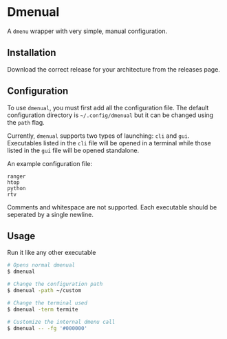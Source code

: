 # Dmenual
A `dmenu` wrapper with very simple, manual configuration.

## Installation
Download the correct release for your architecture from the releases page.

## Configuration
To use `dmenual`, you must first add all the configuration file. The default configuration directory is `~/.config/dmenual` but it can be changed using the `path` flag.

Currently, `dmenual` supports two types of launching: `cli` and `gui`. Executables listed in the `cli` file will be opened in a terminal while those listed in the `gui` file will be opened standalone.

An example configuration file:
```
ranger
htop
python
rtv
```

Comments and whitespace are not supported. Each executable should be seperated by a single newline.

## Usage
Run it like any other executable
```bash
# Opens normal dmenual
$ dmenual

# Change the configuration path
$ dmenual -path ~/custom

# Change the terminal used
$ dmenual -term termite

# Customize the internal dmenu call
$ dmenual -- -fg '#000000'
```
